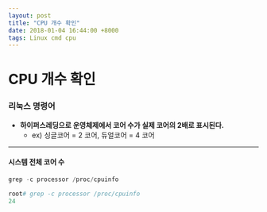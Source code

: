 ```yaml
---
layout: post
title: "CPU 개수 확인"
date: 2018-01-04 16:44:00 +8000
tags: Linux cmd cpu
---
```


# CPU 개수 확인

### 리눅스 명령어

* **하이퍼스레딩으로 운영체제에서 코어 수가 실제 코어의 2배로 표시된다.**
  - ex) 싱글코어 = 2 코어, 듀얼코어 = 4 코어

------

#### 시스템 전체 코어 수

```c
grep -c processor /proc/cpuinfo
```

```ruby
root# grep -c processor /proc/cpuinfo
24
```




















